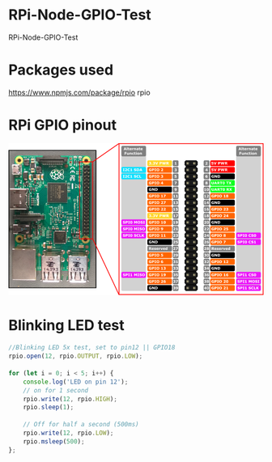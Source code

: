 # RPi-Node-GPIO-Test
RPi-Node-GPIO-Test

# Packages used
https://www.npmjs.com/package/rpio
rpio

# RPi GPIO pinout
![alt text](./rp2_pinout.png)

# Blinking LED test
```javascript
//Blinking LED 5x test, set to pin12 || GPIO18
rpio.open(12, rpio.OUTPUT, rpio.LOW);

for (let i = 0; i < 5; i++) {
    console.log('LED on pin 12');
    // on for 1 second
    rpio.write(12, rpio.HIGH);
    rpio.sleep(1);

    // Off for half a second (500ms)
    rpio.write(12, rpio.LOW);
    rpio.msleep(500);
};
```
